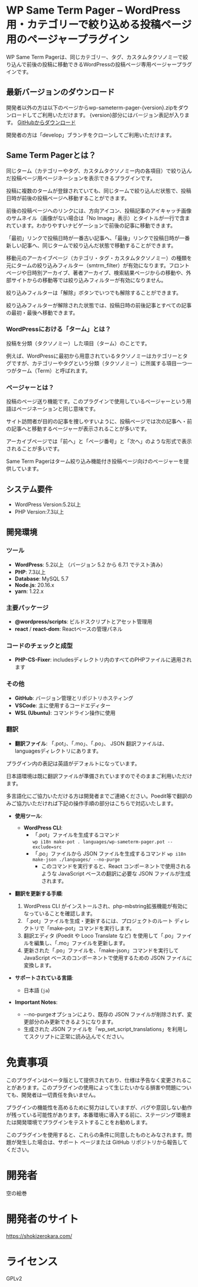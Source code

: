 # WP Same Term Pager – WordPress用・カテゴリーで絞り込める投稿ページ用のページャープラグイン
WP Same Term Pagerは、同じカテゴリー、タグ、カスタムタクソノミーで絞り込んで前後の投稿に移動できるWordPressの投稿ページ専用ページャープラグインです。

## 最新バージョンのダウンロード
開発者以外の方は以下のページからwp-sameterm-pager-{version}.zipをダウンロードしてご利用いただけます。 {version}部分にはバージョン表記が入ります。
[GitHubからダウンロード](https://github.com/sorano-emaki/wp-sameterm-pager/releases/latest)

開発者の方は「develop」ブランチをクローンしてご利用いただけます。

## Same Term Pagerとは？
同じターム（カテゴリーやタグ、カスタムタクソノミー内の各項目）で絞り込んだ投稿ページ用ページネーションを表示できるプラグインです。

投稿に複数のタームが登録されていても、同じタームで絞り込んだ状態で、投稿日時が前後の投稿ページへ移動することができます。

前後の投稿ページへのリンクには、方向アイコン、投稿記事のアイキャッチ画像のサムネイル（画像がない場合は「No Image」表示）とタイトルが一行で含まれています。わかりやすいナビゲーションで前後の記事に移動できます。

「最初」リンクで投稿日時が一番古い記事へ、「最後」リンクで投稿日時が一番新しい記事へ、同じタームで絞り込んだ状態で移動することができます。

移動元のアーカイブページ（カテゴリ・タグ・カスタムタクソノミー）の種類を元にタームの絞り込みフィルター（smtrm_filter）が有効になります。フロントページや日時別アーカイブ、著者アーカイブ、検索結果ページからの移動や、外部サイトからの移動等では絞り込みフィルターが有効になりません。

絞り込みフィルターは「解除」ボタンでいつでも解除することができます。

絞り込みフィルターが解除された状態では、投稿日時の前後記事とすべての記事の最初・最後へ移動できます。

### WordPressにおける「ターム」とは？
投稿を分類（タクソノミー）した項目（ターム）のことです。

例えば、WordPressに最初から用意されているタクソノミーはカテゴリーとタグですが、カテゴリーやタグという分類（タクソノミー）に所属する項目一つ一つがターム（Term）と呼ばれます。

### ページャーとは？
投稿のページ送り機能です。このプラグインで使用しているページャーという用語はページネーションと同じ意味です。

サイト訪問者が目的の記事を捜しやすいように、投稿ページでは次の記事へ・前の記事へと移動するページャーが表示されることが多いです。

アーカイブページでは「前へ」と「ページ番号」と「次へ」のような形式で表示されることが多いです。

Same Term Pagerはターム絞り込み機能付き投稿ページ向けのページャーを提供しています。


## システム要件
- WordPress Version:5.2以上
- PHP Version:7.3以上

## 開発環境

### ツール
- **WordPress**: 5.2以上 （バージョン 5.2 から 6.7.1 でテスト済み）
- **PHP**: 7.3以上
- **Database**: MySQL 5.7
- **Node.js**: 20.16.x
- **yarn**: 1.22.x

### 主要パッケージ
- **@wordpress/scripts**: ビルドスクリプトとアセット管理用
- **react** / **react-dom**: Reactベースの管理パネル

### コードのチェックと成型
- **PHP-CS-Fixer**: includesディレクトリ内のすべてのPHPファイルに適用されます

### その他
- **GitHub**: バージョン管理とリポジトリホスティング
- **VSCode**: 主に使用するコードエディター
- **WSL (Ubuntu)**: コマンドライン操作に使用

### 翻訳

- **翻訳ファイル**: 「.pot」、「.mo」、「.po」、 JSON 翻訳ファイルは、languagesディレクトリにあります。

プラグイン内の表記は英語がデフォルトになっています。

日本語環境は既に翻訳ファイルが準備されていますのでそのままご利用いただけます。

多言語化にご協力いただける方は開発者までご連絡ください。Poedit等で翻訳のみご協力いただければ下記の操作手順の部分はこちらで対応いたします。

- **使用ツール**:
  - **WordPress CLI**:
    - 「.pot」ファイルを生成するコマンド  
      `wp i18n make-pot . languages/wp-sameterm-pager.pot --exclude=src`
    - 「.po」ファイルから JSON ファイルを生成するコマンド 
      `wp i18n make-json ./languages/ --no-purge`
        - このコマンドを実行すると、React コンポーネントで使用されるような JavaScript ベースの翻訳に必要な JSON ファイルが生成されます。
- **翻訳を更新する手順**:
  1. WordPress CLI がインストールされ、php-mbstring拡張機能が有効になっていることを確認します。
  2. 「.pot」ファイルを生成・更新するには、プロジェクトのルート ディレクトリで「make-pot」コマンドを実行します。
  3. 翻訳エディタ (Poedit や Loco Translate など) を使用して「.po」ファイルを編集し、「.mo」ファイルを更新します。
  4. 更新された「.po」ファイルを、「make-json」コマンドを実行して JavaScript ベースのコンポーネントで使用するための JSON ファイルに変換します。
- **サポートされている言語**:
  - 日本語 (`ja`)
  
- **Important Notes**:
  - --no-purgeオプションにより​​、既存の JSON ファイルが削除されず、変更部分のみ更新できるようになります。
  - 生成された JSON ファイルを「wp_set_script_translations」を利用してスクリプトに正常に読み込んでください。

# 免責事項
このプラグインはベータ版として提供されており、仕様は予告なく変更されることがあります。このプラグインの使用によって生じたいかなる損害や問題についても、開発者は一切責任を負いません。

プラグインの機能性を高めるために努力はしていますが、バグや意図しない動作が残っている可能性があります。本番環境に導入する前に、ステージング環境または開発環境でプラグインをテストすることをお勧めします。

このプラグインを使用すると、これらの条件に同意したものとみなされます。問題が発生した場合は、サポート ページまたは GitHub リポジトリから報告してください。

# 開発者
空の絵巻

# 開発者のサイト
https://shokizerokara.com/

# ライセンス
GPLv2
